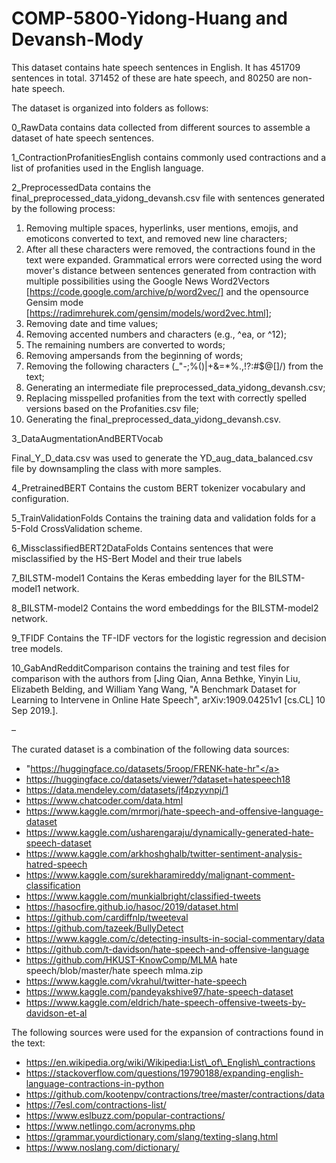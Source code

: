 # COMP-5800-Yidong-Huang and Devansh-Mody
This dataset contains hate speech sentences in English. It has 451709 sentences in total. 371452 of these are hate speech, and 80250 are non-hate speech. 

The dataset is organized into folders as follows:

0_RawData contains data collected from different sources to assemble a dataset of hate speech sentences.

1_ContractionProfanitiesEnglish contains commonly used contractions and a list of profanities used in the English language.

2_PreprocessedData contains the final_preprocessed_data_yidong_devansh.csv file with sentences generated by the following process:

  1. Removing multiple spaces, hyperlinks, user mentions, emojis, and emoticons converted to text, and removed new line characters;
  2. After all these characters were removed, the contractions found in the text were expanded. Grammatical errors were corrected using the word mover's distance between sentences generated from contraction with multiple possibilities using the Google News Word2Vectors [https://code.google.com/archive/p/word2vec/] and the opensource Gensim mode [https://radimrehurek.com/gensim/models/word2vec.html];
  3. Removing date and time values; 
  4. Removing accented numbers and characters (e.g., ^ea, or ^12);
  5. The remaining numbers are converted to words;
  6. Removing ampersands from the beginning of words;
  7. Removing the following characters (_"\-;%()|+&=*%.,!?:#$@[]/) from the text;
  8. Generating an intermediate file preprocessed_data_yidong_devansh.csv;
  9. Replacing misspelled profanities from the text with correctly spelled versions based on the Profanities.csv file;
  10. Generating the final_preprocessed_data_yidong_devansh.csv.

3_DataAugmentationAndBERTVocab

Final_Y_D_data.csv was used to generate the YD_aug_data_balanced.csv file by downsampling the class with more samples.

4_PretrainedBERT Contains the custom BERT tokenizer vocabulary and configuration.

5_TrainValidationFolds Contains the training data and validation folds for a 5-Fold CrossValidation scheme.

6_MissclassifiedBERT2DataFolds Contains sentences that were misclassified by the HS-Bert Model and their true labels

7_BILSTM-model1 Contains the Keras embedding layer for the BILSTM-model1 network.

8_BILSTM-model2 Contains the word embeddings for the BILSTM-model2 network.

9_TFIDF Contains the TF-IDF vectors for the logistic regression and decision tree models.

10_GabAndRedditComparison contains the training and test files for comparison with the authors from [Jing Qian, Anna Bethke, Yinyin Liu, Elizabeth Belding, and William Yang Wang, "A Benchmark Dataset for Learning to Intervene in Online Hate Speech", arXiv:1909.04251v1 [cs.CL] 10 Sep 2019.].

–

The curated dataset is a combination of the following data sources:

* <a>"https://huggingface.co/datasets/5roop/FRENK-hate-hr"</a>
* https://huggingface.co/datasets/viewer/?dataset=hatespeech18
* https://data.mendeley.com/datasets/jf4pzyvnpj/1
* https://www.chatcoder.com/data.html
* https://www.kaggle.com/mrmorj/hate-speech-and-offensive-language-dataset
* https://www.kaggle.com/usharengaraju/dynamically-generated-hate-speech-dataset
* https://www.kaggle.com/arkhoshghalb/twitter-sentiment-analysis-hatred-speech
* https://www.kaggle.com/surekharamireddy/malignant-comment-classification
* https://www.kaggle.com/munkialbright/classified-tweets
* https://hasocfire.github.io/hasoc/2019/dataset.html
* https://github.com/cardiffnlp/tweeteval
* https://github.com/tazeek/BullyDetect
* https://www.kaggle.com/c/detecting-insults-in-social-commentary/data
* https://github.com/t-davidson/hate-speech-and-offensive-language
* <a>https://github.com/HKUST-KnowComp/MLMA hate speech/blob/master/hate speech mlma.zip</a>
* https://www.kaggle.com/vkrahul/twitter-hate-speech
* https://www.kaggle.com/pandeyakshive97/hate-speech-dataset
* https://www.kaggle.com/eldrich/hate-speech-offensive-tweets-by-davidson-et-al

The following sources were used for the expansion of contractions found in the text:

* https://en.wikipedia.org/wiki/Wikipedia:List\_of\_English\_contractions
* https://stackoverflow.com/questions/19790188/expanding-english-language-contractions-in-python
* https://github.com/kootenpv/contractions/tree/master/contractions/data
* https://7esl.com/contractions-list/
* https://www.eslbuzz.com/popular-contractions/
* https://www.netlingo.com/acronyms.php
* https://grammar.yourdictionary.com/slang/texting-slang.html
* https://www.noslang.com/dictionary/
